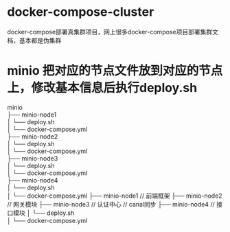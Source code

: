 # docker-compose-cluster
docker-compose部署真集群项目，网上很多docker-compose项目部署集群文档，基本都是伪集群

# minio 把对应的节点文件放到对应的节点上，修改基本信息后执行deploy.sh
minio  
├── minio-node1  
│     └── deploy.sh  
│     └── docker-compose.yml  
├── minio-node2  
│     └── deploy.sh  
│     └── docker-compose.yml  
├── minio-node3  
│     └── deploy.sh  
│     └── docker-compose.yml  
├── minio-node4  
│     └── deploy.sh  
│     └── docker-compose.yml 
├── minio-node1              // 前端框架
├── minio-node2         // 网关模块
├── minio-node3            // 认证中心                         // canal同步
├── minio-node4             // 接口模块
│       └── deploy.sh   
│       └── docker-compose.yml      

